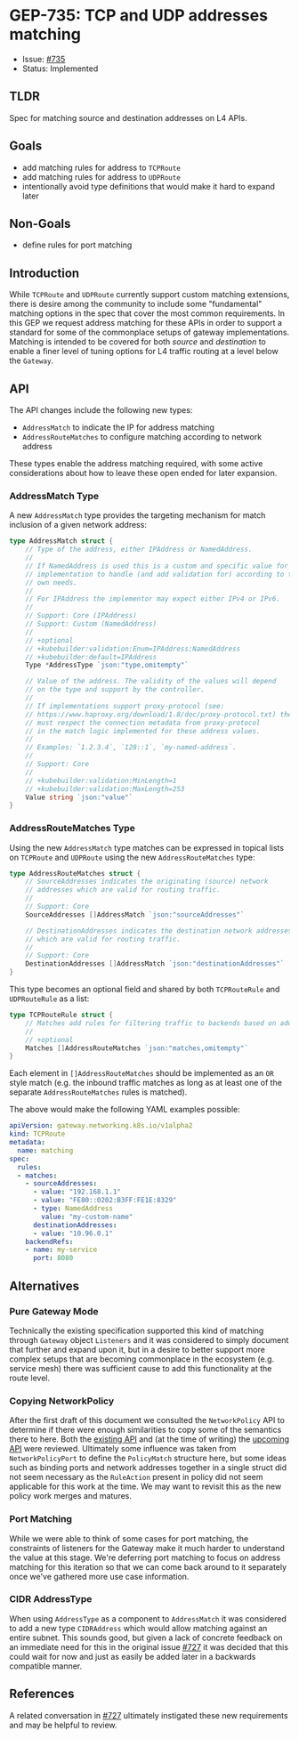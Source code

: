 # GEP-735: TCP and UDP addresses matching

* Issue: [#735](https://github.com/kubernetes-sigs/gateway-api/issues/735)
* Status: Implemented

## TLDR

Spec for matching source and destination addresses on L4 APIs.

## Goals

- add matching rules for address to `TCPRoute`
- add matching rules for address to `UDPRoute`
- intentionally avoid type definitions that would make it hard to expand later

## Non-Goals

- define rules for port matching

## Introduction

While `TCPRoute` and `UDPRoute` currently support custom matching extensions,
there is desire among the community to include some "fundamental" matching
options in the spec that cover the most common requirements. In this GEP we
request address matching for these APIs in order to support a standard
for some of the commonplace setups of gateway implementations. Matching is
intended to be covered for both _source_ and _destination_ to enable a finer
level of tuning options for L4 traffic routing at a level below the `Gateway`.

## API

The API changes include the following new types:

- `AddressMatch` to indicate the IP for address matching
- `AddressRouteMatches` to configure matching according to network address

These types enable the address matching required, with some active
considerations about how to leave these open ended for later expansion.

### AddressMatch Type

A new `AddressMatch` type provides the targeting mechanism for match inclusion
of a given network address:

```go
type AddressMatch struct {
	// Type of the address, either IPAddress or NamedAddress.
	//
	// If NamedAddress is used this is a custom and specific value for each
	// implementation to handle (and add validation for) according to their
	// own needs.
	//
	// For IPAddress the implementor may expect either IPv4 or IPv6.
	//
	// Support: Core (IPAddress)
	// Support: Custom (NamedAddress)
	//
	// +optional
	// +kubebuilder:validation:Enum=IPAddress;NamedAddress
	// +kubebuilder:default=IPAddress
	Type *AddressType `json:"type,omitempty"`

	// Value of the address. The validity of the values will depend
	// on the type and support by the controller.
	//
	// If implementations support proxy-protocol (see:
	// https://www.haproxy.org/download/1.8/doc/proxy-protocol.txt) they
	// must respect the connection metadata from proxy-protocol
	// in the match logic implemented for these address values.
	//
	// Examples: `1.2.3.4`, `128::1`, `my-named-address`.
	//
	// Support: Core
	//
	// +kubebuilder:validation:MinLength=1
	// +kubebuilder:validation:MaxLength=253
	Value string `json:"value"`
}
```

### AddressRouteMatches Type

Using the new `AddressMatch` type matches can be expressed in topical lists on
`TCPRoute` and `UDPRoute` using the new `AddressRouteMatches` type:

```go
type AddressRouteMatches struct {
	// SourceAddresses indicates the originating (source) network
	// addresses which are valid for routing traffic.
	//
	// Support: Core
	SourceAddresses []AddressMatch `json:"sourceAddresses"`

	// DestinationAddresses indicates the destination network addresses
	// which are valid for routing traffic.
	//
	// Support: Core
	DestinationAddresses []AddressMatch `json:"destinationAddresses"`
}
```

This type becomes an optional field and shared by both `TCPRouteRule` and
`UDPRouteRule` as a list:

```go
type TCPRouteRule struct {
	// Matches add rules for filtering traffic to backends based on addresses.
	//
	// +optional
	Matches []AddressRouteMatches `json:"matches,omitempty"`
}
```

Each element in `[]AddressRouteMatches` should be implemented as an `OR` style
match (e.g. the inbound traffic matches as long as at least one of the separate
`AddressRouteMatches` rules is matched).

The above would make the following YAML examples possible:

```yaml
apiVersion: gateway.networking.k8s.io/v1alpha2
kind: TCPRoute
metadata:
  name: matching
spec:
  rules:
  - matches:
    - sourceAddresses:
      - value: "192.168.1.1"
      - value: "FE80::0202:B3FF:FE1E:8329"
      - type: NamedAddress
        value: "my-custom-name"
      destinationAddresses:
      - value: "10.96.0.1"
    backendRefs:
    - name: my-service
      port: 8080
```

## Alternatives

### Pure Gateway Mode

Technically the existing specification supported this kind of matching through
`Gateway` object `Listeners` and it was considered to simply document that
further and expand upon it, but in a desire to better support more complex
setups that are becoming commonplace in the ecosystem (e.g. service mesh) there
was sufficient cause to add this functionality at the route level.

### Copying NetworkPolicy

After the first draft of this document we consulted the `NetworkPolicy` API to
determine if there were enough similarities to copy some of the semantics there
to here. Both the [existing API][k8s-net] and (at the time of writing) the
[upcoming API][pol-new] were reviewed. Ultimately some influence was taken from
`NetworkPolicyPort` to define the `PolicyMatch` structure here, but some ideas
such as binding ports and network addresses together in a single struct did not
seem necessary as the `RuleAction` present in policy did not seem applicable
for this work at the time. We may want to revisit this as the new policy work
merges and matures.

[k8s-net]:https://github.com/kubernetes/kubernetes/blob/1e6f3b5cd68049a3501782af8ff3ddd647d0b408/pkg/apis/networking/types.go#L95
[pol-new]:https://github.com/kubernetes/enhancements/pull/2522

### Port Matching

While we were able to think of some cases for port matching, the constraints of
listeners for the Gateway make it much harder to understand the value at this
stage. We're deferring port matching to focus on address matching for this
iteration so that we can come back around to it separately once we've gathered
more use case information.

### CIDR AddressType

When using `AddressType` as a component to `AddressMatch` it was considered to
add a new type `CIDRAddress` which would allow matching against an entire
subnet. This sounds good, but given a lack of concrete feedback on an
immediate need for this in the original issue [#727][issue-727] it was decided
that this could wait for now and just as easily be added later in a backwards
compatible manner.

[issue-727]:https://github.com/kubernetes-sigs/gateway-api/issues/727

## References

A related conversation in [#727][issue-727] ultimately instigated these
new requirements and may be helpful to review.

[issue-727]:https://github.com/kubernetes-sigs/gateway-api/issues/727
